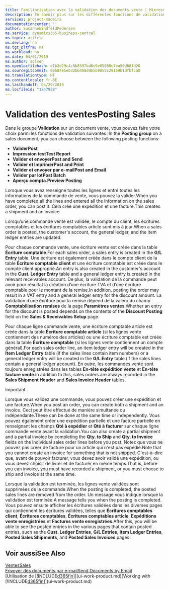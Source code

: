 ```yaml
---
title: Familiarisation avec la validation des documents vente | Microsoft Docs
description: En savoir plus sur les différentes fonctions de validation pour valider des documents vente.
services: project-madeira
documentationcenter: ''
author: SusanneWindfeldPedersen
ms.service: dynamics365-business-central
ms.topic: article
ms.devlang: na
ms.tgt_pltfrm: na
ms.workload: na
ms.date: 04/01/2019
ms.author: solsen
ms.openlocfilehash: d1b2d29c4c5b8397bd6e9e05088e7ea50d68fd20
ms.sourcegitcommit: 60b87e5eb32bb408dd65b9855c29159b1dfbfca8
ms.translationtype: HT
ms.contentlocale: fr-BE
ms.lasthandoff: 04/29/2019
ms.locfileid: "1247928"
---
```

# <a name="posting-sales"></a><span data-ttu-id="df745-103">Validation des ventes</span><span class="sxs-lookup"><span data-stu-id="df745-103">Posting Sales</span></span>
<span data-ttu-id="df745-104">Dans le groupe **Validation** sur un document vente, vous pouvez faire votre choix parmi les fonctions de validation suivantes :</span><span class="sxs-lookup"><span data-stu-id="df745-104">In the **Posting group** on a sales document, you can choose between the following posting functions:</span></span>

* <span data-ttu-id="df745-105">**Valider**</span><span class="sxs-lookup"><span data-stu-id="df745-105">**Post**</span></span>
* <span data-ttu-id="df745-106">**Impression test**</span><span class="sxs-lookup"><span data-stu-id="df745-106">**Test Report**</span></span>
* <span data-ttu-id="df745-107">**Valider et envoyer**</span><span class="sxs-lookup"><span data-stu-id="df745-107">**Post and Send**</span></span>
* <span data-ttu-id="df745-108">**Valider et Imprimer**</span><span class="sxs-lookup"><span data-stu-id="df745-108">**Post and Print**</span></span>
* <span data-ttu-id="df745-109">**Valider et envoyer par e-mail**</span><span class="sxs-lookup"><span data-stu-id="df745-109">**Post and Email**</span></span>
* <span data-ttu-id="df745-110">**Valider par lot**</span><span class="sxs-lookup"><span data-stu-id="df745-110">**Post Batch**</span></span>
* <span data-ttu-id="df745-111">**Aperçu compta.**</span><span class="sxs-lookup"><span data-stu-id="df745-111">**Preview Posting**</span></span>

<span data-ttu-id="df745-112">Lorsque vous avez renseigné toutes les lignes et entré toutes les informations de la commande de vente, vous pouvez la valider.</span><span class="sxs-lookup"><span data-stu-id="df745-112">When you have completed all the lines and entered all the information on the sales order, you can post it.</span></span> <span data-ttu-id="df745-113">Cela crée une expédition et une facture.</span><span class="sxs-lookup"><span data-stu-id="df745-113">This creates a shipment and an invoice.</span></span>

<span data-ttu-id="df745-114">Lorsqu’une commande vente est validée, le compte du client, les écritures comptables et les écritures comptables article sont mis à jour.</span><span class="sxs-lookup"><span data-stu-id="df745-114">When a sales order is posted, the customer's account, the general ledger, and the item ledger entries are updated.</span></span>

<span data-ttu-id="df745-115">Pour chaque commande vente, une écriture vente est créée dans la table **Écriture comptable**.</span><span class="sxs-lookup"><span data-stu-id="df745-115">For each sales order, a sales entry is created in the **G/L Entry** table.</span></span> <span data-ttu-id="df745-116">Une écriture est également créée dans le compte client de la table **Écriture comptable client** et une écriture comptable est créée dans le compte client approprié.</span><span class="sxs-lookup"><span data-stu-id="df745-116">An entry is also created in the customer's account in the **Cust. Ledger Entry** table and a general ledger entry is created in the relevant receivables account.</span></span> <span data-ttu-id="df745-117">De plus, la validation de la commande peut avoir pour résultat la création d’une écriture TVA et d’une écriture comptable pour le montant de la remise.</span><span class="sxs-lookup"><span data-stu-id="df745-117">In addition, posting the order may result in a VAT entry and a general ledger entry for the discount amount.</span></span> <span data-ttu-id="df745-118">La validation d’une écriture pour la remise dépend de la valeur du champ **Comptabilisation remises** de la page **Paramètres ventes**.</span><span class="sxs-lookup"><span data-stu-id="df745-118">Whether an entry for the discount is posted depends on the contents of the **Discount Posting** field on the **Sales & Receivables Setup** page.</span></span>

<span data-ttu-id="df745-119">Pour chaque ligne commande vente, une écriture comptable article est créée dans la table **Écriture comptable article** (si les lignes vente contiennent des numéros des articles) ou une écriture comptable est créée dans la table **Écriture comptable** (si les lignes vente contiennent un compte général).</span><span class="sxs-lookup"><span data-stu-id="df745-119">For each sales order line, an item ledger entry will be created in the **Item Ledger Entry** table (if the sales lines contain item numbers) or a general ledger entry will be created in the **G/L Entry** table (if the sales lines contain a general ledger account).</span></span> <span data-ttu-id="df745-120">En outre, les commandes vente sont toujours enregistrées dans les tables **En-tête expédition vente** et **En-tête facture vente**.</span><span class="sxs-lookup"><span data-stu-id="df745-120">In addition to this, sales orders are always recorded in the **Sales Shipment Header** and **Sales Invoice Header** tables.</span></span>

> [!IMPORTANT]  
>   <span data-ttu-id="df745-121">Lorsque vous validez une commande, vous pouvez créer une expédition et une facture.</span><span class="sxs-lookup"><span data-stu-id="df745-121">When you post an order, you can create both a shipment and an invoice.</span></span> <span data-ttu-id="df745-122">Ceci peut être effectué de manière simultanée ou indépendante.</span><span class="sxs-lookup"><span data-stu-id="df745-122">These can be done at the same time or independently.</span></span> <span data-ttu-id="df745-123">Vous pouvez également créer une expédition partielle et une facture partielle en renseignant les champs **Qté à expédier** et **Qté à facturer** sur chaque ligne commande vente avant la validation.</span><span class="sxs-lookup"><span data-stu-id="df745-123">You can also create a partial shipment and a partial invoice by completing the **Qty. to Ship** and **Qty. to Invoice** fields on the individual sales order lines before you post.</span></span> <span data-ttu-id="df745-124">Notez que vous ne pouvez pas créer de facture pour un article qui n'est pas expédié.</span><span class="sxs-lookup"><span data-stu-id="df745-124">Note that you cannot create an invoice for something that is not shipped.</span></span> <span data-ttu-id="df745-125">C'est-à-dire que, avant de pouvoir facturer, vous devez avoir validé une expédition, ou vous devez choisir de livrer et de facturer en même temps.</span><span class="sxs-lookup"><span data-stu-id="df745-125">That is, before you can invoice, you must have recorded a shipment, or you must choose to ship and invoice at the same time.</span></span>

<span data-ttu-id="df745-126">Lorsque la validation est terminée, les lignes vente validées sont supprimées de la commande.</span><span class="sxs-lookup"><span data-stu-id="df745-126">When the posting is completed, the posted sales lines are removed from the order.</span></span> <span data-ttu-id="df745-127">Un message vous indique lorsque la validation est terminée.</span><span class="sxs-lookup"><span data-stu-id="df745-127">A message tells you when the posting is completed.</span></span> <span data-ttu-id="df745-128">Vous pouvez ensuite afficher les écritures validées dans les diverses pages qui contiennent les écritures validées, telles que **Écritures comptables client**, **Écritures comptables**, **Écritures comptables article**, **Expéditions vente enregistrées** et **Factures vente enregistrées**.</span><span class="sxs-lookup"><span data-stu-id="df745-128">After this, you will be able to see the posted entries in the various pages that contain posted entries, such as the **Cust. Ledger Entries**, **G/L Entries**, **Item Ledger Entries**, **Posted Sales Shipments**, and **Posted Sales Invoices** pages.</span></span>

## <a name="see-also"></a><span data-ttu-id="df745-129">Voir aussi</span><span class="sxs-lookup"><span data-stu-id="df745-129">See Also</span></span>
[<span data-ttu-id="df745-130">Ventes</span><span class="sxs-lookup"><span data-stu-id="df745-130">Sales</span></span>](sales-manage-sales.md)  
[<span data-ttu-id="df745-131">Envoyer des documents par e-mail</span><span class="sxs-lookup"><span data-stu-id="df745-131">Send Documents by Email</span></span>](ui-how-send-documents-email.md)  
<span data-ttu-id="df745-132">[Utilisation de [!INCLUDE[d365fin](includes/d365fin_md.md)]](ui-work-product.md)</span><span class="sxs-lookup"><span data-stu-id="df745-132">[Working with [!INCLUDE[d365fin](includes/d365fin_md.md)]](ui-work-product.md)</span></span>


